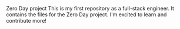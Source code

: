 Zero Day project
This is my first repository as a full-stack engineer. It contains the files for the Zero Day project. I'm excited to learn and contribute more!
